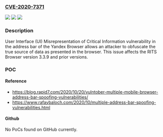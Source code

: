 ### [CVE-2020-7371](https://cve.mitre.org/cgi-bin/cvename.cgi?name=CVE-2020-7371)
![](https://img.shields.io/static/v1?label=Product&message=RITS%20Browser&color=blue)
![](https://img.shields.io/static/v1?label=Version&message=3.3.9%20&color=brightgreen)
![](https://img.shields.io/static/v1?label=Vulnerability&message=CWE-451%20User%20Interface%20(UI)%20Misrepresentation%20of%20Critical%20Information&color=brightgreen)

### Description

User Interface (UI) Misrepresentation of Critical Information vulnerability in the address bar of the Yandex Browser allows an attacker to obfuscate the true source of data as presented in the browser. This issue affects the RITS Browser version 3.3.9 and prior versions.

### POC

#### Reference
- https://blog.rapid7.com/2020/10/20/vulntober-multiple-mobile-browser-address-bar-spoofing-vulnerabilities/
- https://www.rafaybaloch.com/2020/10/multiple-address-bar-spoofing-vulnerabilities.html

#### Github
No PoCs found on GitHub currently.

